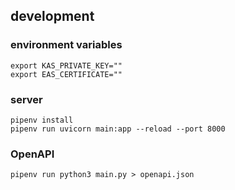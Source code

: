 
## development

### environment variables
```shell
export KAS_PRIVATE_KEY=""
export EAS_CERTIFICATE=""
```

### server
```shell
pipenv install
pipenv run uvicorn main:app --reload --port 8000
```

### OpenAPI
```shell
pipenv run python3 main.py > openapi.json
```
